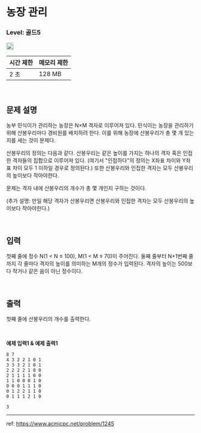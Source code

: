 # 농장 관리

### Level: 골드5

<img src="https://d2gd6pc034wcta.cloudfront.net/tier/11.svg" style="width: 20px" />

<br>

| 시간 제한 | 메모리 제한 |
| -------- | ---------- |
| 2 초 | 128 MB |

<br>

## 문제 설명

농부 민식이가 관리하는 농장은 N×M 격자로 이루어져 있다. 민식이는 농장을 관리하기 위해 산봉우리마다 경비원를 배치하려 한다. 이를 위해 농장에 산봉우리가 총 몇 개 있는지를 세는 것이 문제다.

산봉우리의 정의는 다음과 같다. 산봉우리는 같은 높이를 가지는 하나의 격자 혹은 인접한 격자들의 집합으로 이루어져 있다. (여기서 "인접하다"의 정의는 X좌표 차이와 Y좌표 차이 모두 1 이하일 경우로 정의된다.) 또한 산봉우리와 인접한 격자는 모두 산봉우리의 높이보다 작아야한다.

문제는 격자 내에 산봉우리의 개수가 총 몇 개인지 구하는 것이다.

(추가 설명: 만일 해당 격자가 산봉우리면 산봉우리와 인접한 격자는 모두 산봉우리의 높이보다 작아야한다.)

<br>

## 입력

첫째 줄에 정수 N(1 < N ≤ 100), M(1 < M ≤ 70)이 주어진다. 둘째 줄부터 N+1번째 줄까지 각 줄마다 격자의 높이를 의미하는 M개의 정수가 입력된다. 격자의 높이는 500보다 작거나 같은 음이 아닌 정수이다.

<br>

## 출력

첫째 줄에 산봉우리의 개수를 출력한다.

<br>

**예제 입력1 & 예제 출력1**

```
8 7
4 3 2 2 1 0 1
3 3 3 2 1 0 1
2 2 2 2 1 0 0
2 1 1 1 1 0 0
1 1 0 0 0 1 0
0 0 0 1 1 1 0
0 1 2 2 1 1 0
0 1 1 1 2 1 0

```

```
3

```

---

ref: https://www.acmicpc.net/problem/1245